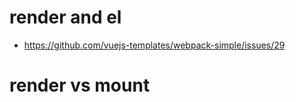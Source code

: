 
# render and  el

* https://github.com/vuejs-templates/webpack-simple/issues/29

# render vs mount
